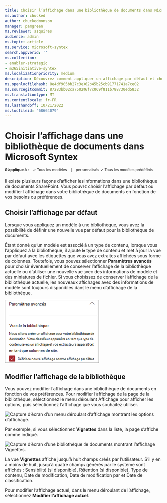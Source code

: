 ```yaml
---
title: Choisir l’affichage dans une bibliothèque de documents dans Microsoft Syntex
ms.author: chucked
author: chuckedmonson
manager: pamgreen
ms.reviewer: ssquires
audience: admin
ms.topic: article
ms.service: microsoft-syntex
search.appverid: ''
ms.collection:
- enabler-strategic
- m365initiative-syntex
ms.localizationpriority: medium
description: Découvrez comment appliquer un affichage par défaut et choisir un affichage d’une bibliothèque de documents SharePoint dans Microsoft Syntex.
ms.openlocfilehash: 8e4df905bb27c3e362b45b25cb91771741a7ce02
ms.sourcegitcommit: 87283bb02ca750286f7c069f811b788730ed5832
ms.translationtype: MT
ms.contentlocale: fr-FR
ms.lasthandoff: 10/21/2022
ms.locfileid: "68664079"
---
```

# <a name="choose-the-view-in-a-document-library-in-microsoft-syntex"></a>Choisir l’affichage dans une bibliothèque de documents dans Microsoft Syntex

<sup>**S’applique à :**  &ensp; &#10003; Tous les modèles &ensp; | &ensp; personnalisés &#10003; Tous les modèles prédéfinis</sup>

Il existe plusieurs façons d’afficher les informations dans une bibliothèque de documents SharePoint. Vous pouvez choisir l’affichage par défaut ou modifier l’affichage dans votre bibliothèque de documents en fonction de vos besoins ou préférences.

## <a name="choose-the-default-view"></a>Choisir l’affichage par défaut

Lorsque vous appliquez un modèle à une bibliothèque, vous avez la possibilité de définir une nouvelle vue par défaut pour la bibliothèque de documents. 

Étant donné qu’un modèle est associé à un type de contenu, lorsque vous l’appliquez à la bibliothèque, il ajoute le type de contenu et met à jour la vue par défaut avec les étiquettes que vous avez extraites affichées sous forme de colonnes. Toutefois, vous pouvez sélectionner **Paramètres avancés** pour choisir éventuellement de conserver l’affichage de la bibliothèque actuelle ou d’utiliser une nouvelle vue avec des informations de modèle et des miniatures de fichier. Si vous choisissez de conserver l’affichage de la bibliothèque actuelle, les nouveaux affichages avec des informations de modèle sont toujours disponibles dans le menu d’affichage de la bibliothèque.

   ![Capture d’écran des paramètres avancés montrant les affichages de la bibliothèque.](../media/content-understanding/library-view.png)

## <a name="change-the-library-view"></a>Modifier l’affichage de la bibliothèque

Vous pouvez modifier l’affichage dans une bibliothèque de documents en fonction de vos préférences. Pour modifier l’affichage de la page de la bibliothèque, sélectionnez le menu déroulant Affichage pour afficher les options, puis sélectionnez l’affichage que vous souhaitez utiliser.

   ![Capture d’écran d’un menu déroulant d’affichage montrant les options d’affichage.](../media/content-understanding/document-library-view-menu.png) 

Par exemple, si vous sélectionnez **Vignettes** dans la liste, la page s’affiche comme indiqué.

   ![Capture d’écran d’une bibliothèque de documents montrant l’affichage Vignettes.](../media/content-understanding/document-library-tiles-view.png) 

La vue **Vignettes** affiche jusqu’à huit champs créés par l’utilisateur. S’il y en a moins de huit, jusqu’à quatre champs générés par le système sont affichés : Sensibilité (si disponible), Rétention (si disponible), Type de contenu, Date de modification, Date de modification par et Date de classification.

Pour modifier l’affichage actuel, dans le menu déroulant de l’affichage, sélectionnez **Modifier l’affichage actuel**.



